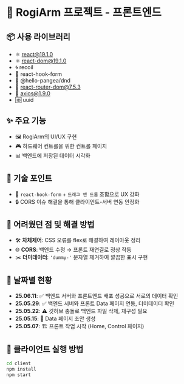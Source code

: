 # 🎨 RogiArm 프로젝트 - 프론트엔드

## 📦 사용 라이브러리
- ⚛️ react@19.1.0  
- ⚛️ react-dom@19.1.0  
- 🌀 recoil  
- 📝 react-hook-form  
- 🔀 @hello-pangea/dnd  
- 🧭 react-router-dom@7.5.3  
- 📡 axios@1.9.0  
- 🆔 uuid

## ✨ 주요 기능
- 🖼️ RogiArm의 UI/UX 구현  
- 🎮 하드웨어 컨트롤을 위한 컨트롤 페이지  
- 📊 백엔드에 저장된 데이터 시각화  

## 🧠 기술 포인트 
- 🧩 `react-hook-form` + `드래그 앤 드롭` 조합으로 UX 강화  
- 🔒 CORS 이슈 해결을 통해 클라이언트-서버 연동 안정화

## 🧱 어려웠던 점 및 해결 방법
- 🛠️ **차체제어**: CSS 오류를 flex로 해결하여 레이아웃 정리  
- 🌐 **CORS**: 백엔드 수정 → 프론트 재연결로 정상 작동  
- ✂️ **더미데이터**: `'dummy-'` 문자열 제거하여 깔끔한 표시 구현

## 📅 날짜별 현황
- **25.06.11**: ✅ 백엔드 서버와 프론트엔드 배포 성공으로 서로의 데이터 확인
- **25.05.29**: ✅ 백엔드 서버와 프론트 Data 페이지 연동, 더미데이터 확인  
- **25.05.22**: ⚠️ 깃허브 충돌로 백엔드 파일 삭제, 재구성 필요  
- **25.05.15**: 🧪 Data 페이지 초안 생성  
- **25.05.07**: 🏗️ 프론트 작업 시작 (Home, Control 페이지)

## 🚀 클라이언트 실행 방법
```bash
cd client
npm install
npm start
```
